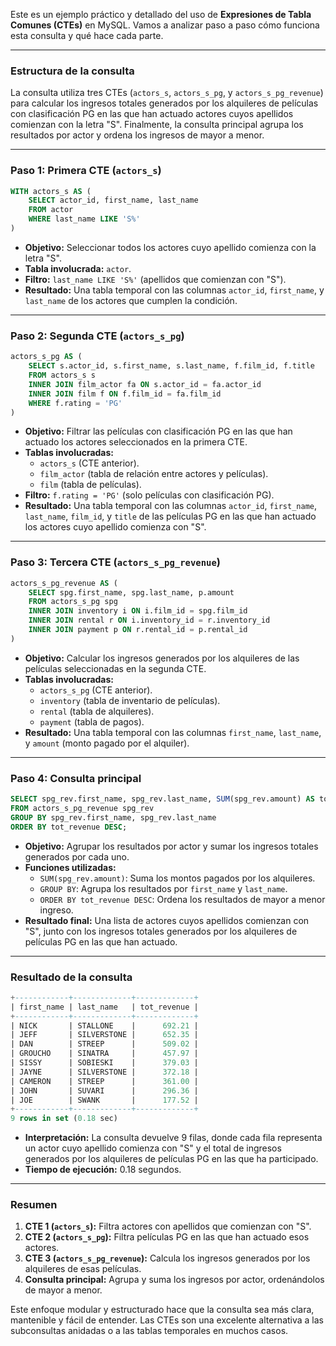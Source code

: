 Este es un ejemplo práctico y detallado del uso de **Expresiones de Tabla Comunes (CTEs)** en MySQL. Vamos a analizar paso a paso cómo funciona esta consulta y qué hace cada parte.

---

### Estructura de la consulta

La consulta utiliza tres CTEs (`actors_s`, `actors_s_pg`, y `actors_s_pg_revenue`) para calcular los ingresos totales generados por los alquileres de películas con clasificación PG en las que han actuado actores cuyos apellidos comienzan con la letra "S". Finalmente, la consulta principal agrupa los resultados por actor y ordena los ingresos de mayor a menor.

---

### Paso 1: Primera CTE (`actors_s`)

```sql
WITH actors_s AS (
    SELECT actor_id, first_name, last_name
    FROM actor
    WHERE last_name LIKE 'S%'
)
```

- **Objetivo:** Seleccionar todos los actores cuyo apellido comienza con la letra "S".
- **Tabla involucrada:** `actor`.
- **Filtro:** `last_name LIKE 'S%'` (apellidos que comienzan con "S").
- **Resultado:** Una tabla temporal con las columnas `actor_id`, `first_name`, y `last_name` de los actores que cumplen la condición.

---

### Paso 2: Segunda CTE (`actors_s_pg`)

```sql
actors_s_pg AS (
    SELECT s.actor_id, s.first_name, s.last_name, f.film_id, f.title
    FROM actors_s s
    INNER JOIN film_actor fa ON s.actor_id = fa.actor_id
    INNER JOIN film f ON f.film_id = fa.film_id
    WHERE f.rating = 'PG'
)
```

- **Objetivo:** Filtrar las películas con clasificación PG en las que han actuado los actores seleccionados en la primera CTE.
- **Tablas involucradas:**
    - `actors_s` (CTE anterior).
    - `film_actor` (tabla de relación entre actores y películas).
    - `film` (tabla de películas).
- **Filtro:** `f.rating = 'PG'` (solo películas con clasificación PG).
- **Resultado:** Una tabla temporal con las columnas `actor_id`, `first_name`, `last_name`, `film_id`, y `title` de las películas PG en las que han actuado los actores cuyo apellido comienza con "S".

---

### Paso 3: Tercera CTE (`actors_s_pg_revenue`)

```sql
actors_s_pg_revenue AS (
    SELECT spg.first_name, spg.last_name, p.amount
    FROM actors_s_pg spg
    INNER JOIN inventory i ON i.film_id = spg.film_id
    INNER JOIN rental r ON i.inventory_id = r.inventory_id
    INNER JOIN payment p ON r.rental_id = p.rental_id
)
```

- **Objetivo:** Calcular los ingresos generados por los alquileres de las películas seleccionadas en la segunda CTE.
- **Tablas involucradas:**
    - `actors_s_pg` (CTE anterior).
    - `inventory` (tabla de inventario de películas).
    - `rental` (tabla de alquileres).
    - `payment` (tabla de pagos).
- **Resultado:** Una tabla temporal con las columnas `first_name`, `last_name`, y `amount` (monto pagado por el alquiler).

---

### Paso 4: Consulta principal

```sql
SELECT spg_rev.first_name, spg_rev.last_name, SUM(spg_rev.amount) AS tot_revenue
FROM actors_s_pg_revenue spg_rev
GROUP BY spg_rev.first_name, spg_rev.last_name
ORDER BY tot_revenue DESC;
```

- **Objetivo:** Agrupar los resultados por actor y sumar los ingresos totales generados por cada uno.
- **Funciones utilizadas:**
    - `SUM(spg_rev.amount)`: Suma los montos pagados por los alquileres.
    - `GROUP BY`: Agrupa los resultados por `first_name` y `last_name`.
    - `ORDER BY tot_revenue DESC`: Ordena los resultados de mayor a menor ingreso.
- **Resultado final:** Una lista de actores cuyos apellidos comienzan con "S", junto con los ingresos totales generados por los alquileres de películas PG en las que han actuado.

---

### Resultado de la consulta

```sql
+------------+-------------+-------------+
| first_name | last_name   | tot_revenue |
+------------+-------------+-------------+
| NICK       | STALLONE    |      692.21 |
| JEFF       | SILVERSTONE |      652.35 |
| DAN        | STREEP      |      509.02 |
| GROUCHO    | SINATRA     |      457.97 |
| SISSY      | SOBIESKI    |      379.03 |
| JAYNE      | SILVERSTONE |      372.18 |
| CAMERON    | STREEP      |      361.00 |
| JOHN       | SUVARI      |      296.36 |
| JOE        | SWANK       |      177.52 |
+------------+-------------+-------------+
9 rows in set (0.18 sec)
```

- **Interpretación:** La consulta devuelve 9 filas, donde cada fila representa un actor cuyo apellido comienza con "S" y el total de ingresos generados por los alquileres de películas PG en las que ha participado.
- **Tiempo de ejecución:** 0.18 segundos.

---

### Resumen

1. **CTE 1 (`actors_s`):** Filtra actores con apellidos que comienzan con "S".
2. **CTE 2 (`actors_s_pg`):** Filtra películas PG en las que han actuado esos actores.
3. **CTE 3 (`actors_s_pg_revenue`):** Calcula los ingresos generados por los alquileres de esas películas.
4. **Consulta principal:** Agrupa y suma los ingresos por actor, ordenándolos de mayor a menor.

Este enfoque modular y estructurado hace que la consulta sea más clara, mantenible y fácil de entender. Las CTEs son una excelente alternativa a las subconsultas anidadas o a las tablas temporales en muchos casos.